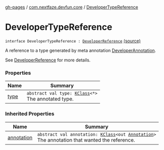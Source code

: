 [gh-pages](../../index.md) / [com.nextfaze.devfun.core](../index.md) / [DeveloperTypeReference](./index.md)

# DeveloperTypeReference

`interface DeveloperTypeReference : `[`DeveloperReference`](../-developer-reference/index.md) [(source)](https://github.com/NextFaze/dev-fun/tree/master/devfun-annotations/src/main/java/com/nextfaze/devfun/core/Definitions.kt#L187)

A reference to a type generated by meta annotation [DeveloperAnnotation](../../com.nextfaze.devfun.annotations/-developer-annotation/index.md).

See [DeveloperReference](../-developer-reference/index.md) for more details.

### Properties

| Name | Summary |
|---|---|
| [type](type.md) | `abstract val type: `[`KClass`](https://kotlinlang.org/api/latest/jvm/stdlib/kotlin.reflect/-k-class/index.html)`<*>`<br>The annotated type. |

### Inherited Properties

| Name | Summary |
|---|---|
| [annotation](../-developer-reference/annotation.md) | `abstract val annotation: `[`KClass`](https://kotlinlang.org/api/latest/jvm/stdlib/kotlin.reflect/-k-class/index.html)`<out `[`Annotation`](https://kotlinlang.org/api/latest/jvm/stdlib/kotlin/-annotation/index.html)`>`<br>The annotation that wanted the reference. |
